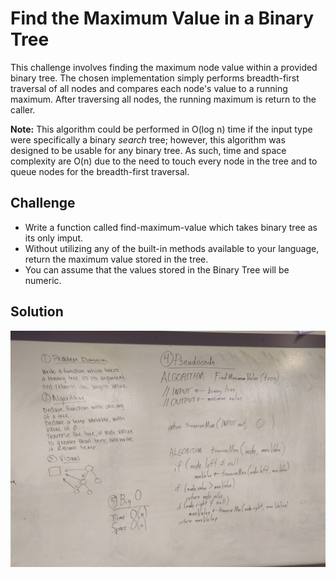 # Find the Maximum Value in a Binary Tree

This challenge involves finding the maximum node value within a provided binary
tree. The chosen implementation simply performs breadth-first traversal of all
nodes and compares each node's value to a running maximum. After traversing all
nodes, the running maximum is return to the caller.

__Note:__ This algorithm could be performed in O(log n) time if the input type
were specifically a binary _search_ tree; however, this algorithm was designed
to be usable for any binary tree. As such, time and space complexity are O(n)
due to the need to touch every node in the tree and to queue nodes for the
breadth-first traversal.

## Challenge

- Write a function called find-maximum-value which takes binary tree as its only
imput.
- Without utilizing any of the built-in methods available to your language,
return the maximum value stored in the tree.
- You can assume that the values stored in the Binary Tree will be numeric.

## Solution

![Whiteboard Solution Photo](/assets/FindMaximumValueBinaryTree.jpg)
